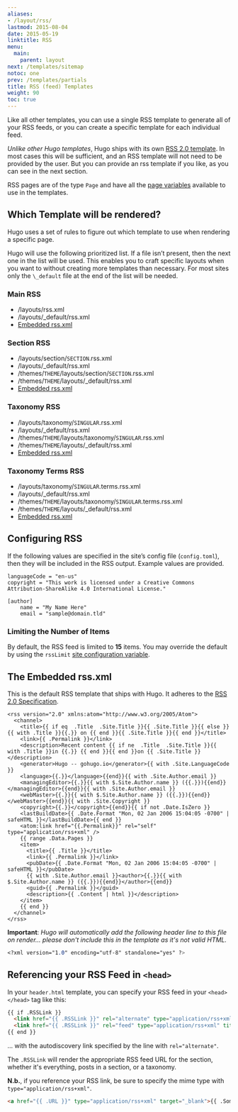 ```yaml
---
aliases:
- /layout/rss/
lastmod: 2015-08-04
date: 2015-05-19
linktitle: RSS
menu:
  main:
    parent: layout
next: /templates/sitemap
notoc: one
prev: /templates/partials
title: RSS (feed) Templates
weight: 90
toc: true
---
```


Like all other templates, you can use a single RSS template to generate all of your RSS feeds, or you can create a specific template for each individual feed.

*Unlike other Hugo templates*, Hugo ships with its own [RSS 2.0 template](#the-embedded-rss-xml:eceb479b7b3b2077408a2878a29e1320). In most cases this will be sufficient, and an RSS template will not need to be provided by the user. But you can provide an rss template if you like, as you can see in the next section.

RSS pages are of the type `Page` and have all the [page variables](/layout/variables/) available to use in the templates.

## Which Template will be rendered?
Hugo uses a set of rules to figure out which template to use when rendering a specific page.

Hugo will use the following prioritized list. If a file isn’t present, then the next one in the list will be used. This enables you to craft specific layouts when you want to without creating more templates than necessary. For most sites only the `\_default` file at the end of the list will be needed.

### Main RSS

* /layouts/rss.xml
* /layouts/\_default/rss.xml
* [Embedded rss.xml](#the-embedded-rss-xml:eceb479b7b3b2077408a2878a29e1320)

### Section RSS

* /layouts/section/`SECTION`.rss.xml
* /layouts/\_default/rss.xml
* /themes/`THEME`/layouts/section/`SECTION`.rss.xml
* /themes/`THEME`/layouts/\_default/rss.xml
* [Embedded rss.xml](#the-embedded-rss-xml:eceb479b7b3b2077408a2878a29e1320)

### Taxonomy RSS

* /layouts/taxonomy/`SINGULAR`.rss.xml
* /layouts/\_default/rss.xml
* /themes/`THEME`/layouts/taxonomy/`SINGULAR`.rss.xml
* /themes/`THEME`/layouts/\_default/rss.xml
* [Embedded rss.xml](#the-embedded-rss-xml:eceb479b7b3b2077408a2878a29e1320)

### Taxonomy Terms RSS

* /layouts/taxonomy/`SINGULAR`.terms.rss.xml
* /layouts/\_default/rss.xml
* /themes/`THEME`/layouts/taxonomy/`SINGULAR`.terms.rss.xml
* /themes/`THEME`/layouts/\_default/rss.xml
* [Embedded rss.xml](#the-embedded-rss-xml:eceb479b7b3b2077408a2878a29e1320)


## Configuring RSS

If the following values are specified in the site’s config file (`config.toml`), then they will be included in the RSS output. Example values are provided.

    languageCode = "en-us"
    copyright = "This work is licensed under a Creative Commons Attribution-ShareAlike 4.0 International License."

    [author]
        name = "My Name Here"
        email = "sample@domain.tld"

### Limiting the Number of Items

By default, the RSS feed is limited to **15** items.
You may override the default by using the `rssLimit` [site configuration variable](/overview/configuration/).

## The Embedded rss.xml
This is the default RSS template that ships with Hugo. It adheres to the [RSS 2.0 Specification][RSS 2.0].

    <rss version="2.0" xmlns:atom="http://www.w3.org/2005/Atom">
      <channel>
        <title>{{ if eq  .Title  .Site.Title }}{{ .Site.Title }}{{ else }}{{ with .Title }}{{.}} on {{ end }}{{ .Site.Title }}{{ end }}</title>
        <link>{{ .Permalink }}</link>
        <description>Recent content {{ if ne  .Title  .Site.Title }}{{ with .Title }}in {{.}} {{ end }}{{ end }}on {{ .Site.Title }}</description>
        <generator>Hugo -- gohugo.io</generator>{{ with .Site.LanguageCode }}
        <language>{{.}}</language>{{end}}{{ with .Site.Author.email }}
        <managingEditor>{{.}}{{ with $.Site.Author.name }} ({{.}}){{end}}</managingEditor>{{end}}{{ with .Site.Author.email }}
        <webMaster>{{.}}{{ with $.Site.Author.name }} ({{.}}){{end}}</webMaster>{{end}}{{ with .Site.Copyright }}
        <copyright>{{.}}</copyright>{{end}}{{ if not .Date.IsZero }}
        <lastBuildDate>{{ .Date.Format "Mon, 02 Jan 2006 15:04:05 -0700" | safeHTML }}</lastBuildDate>{{ end }}
        <atom:link href="{{.Permalink}}" rel="self" type="application/rss+xml" />
        {{ range .Data.Pages }}
        <item>
          <title>{{ .Title }}</title>
          <link>{{ .Permalink }}</link>
          <pubDate>{{ .Date.Format "Mon, 02 Jan 2006 15:04:05 -0700" | safeHTML }}</pubDate>
          {{ with .Site.Author.email }}<author>{{.}}{{ with $.Site.Author.name }} ({{.}}){{end}}</author>{{end}}
          <guid>{{ .Permalink }}</guid>
          <description>{{ .Content | html }}</description>
        </item>
        {{ end }}
      </channel>
    </rss>

**Important**: _Hugo will automatically add the following header line to this file on render… please don't include this in the template as it's not valid HTML._

~~~css
<?xml version="1.0" encoding="utf-8" standalone="yes" ?>
~~~

## Referencing your RSS Feed in `<head>`

In your `header.html` template, you can specify your RSS feed in your `<head></head>` tag like this:

~~~html
{{ if .RSSLink }}
  <link href="{{ .RSSLink }}" rel="alternate" type="application/rss+xml" title="{{ .Site.Title }}" />
  <link href="{{ .RSSLink }}" rel="feed" type="application/rss+xml" title="{{ .Site.Title }}" />
{{ end }}
~~~

... with the autodiscovery link specified by the line with `rel="alternate"`.

The `.RSSLink` will render the appropriate RSS feed URL for the section, whether it's everything, posts in a section, or a taxonomy.

**N.b.**, if you reference your RSS link, be sure to specify the mime type with `type="application/rss+xml"`.

~~~html
<a href="{{ .URL }}" type="application/rss+xml" target="_blank">{{ .SomeText }}</a>
~~~

[RSS 2.0]: http://cyber.law.harvard.edu/rss/rss.html "RSS 2.0 Specification"

